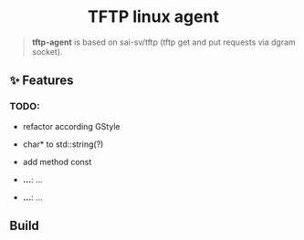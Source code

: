 <!-- Title-->
<p align="center">
  <h1 align="center">TFTP linux agent</h1>
</p>

> **tftp-agent** is based on sai-sv/tftp (tftp get and put requests via dgram socket).

## ✨ Features

### TODO: 
- refactor according GStyle
- char* to std::string(?)
- add method const

-  **...**: ...
-  **...**: ...

##  Build
